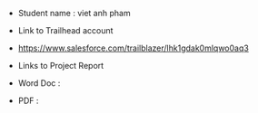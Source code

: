 - Student name : viet anh pham
- Link to Trailhead account
- https://www.salesforce.com/trailblazer/lhk1gdak0mlqwo0aq3

- Links to Project Report
- Word Doc :
- PDF :
